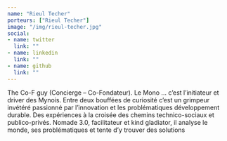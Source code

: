 ```yaml
---
name: "Rieul Techer"
porteurs: ["Rieul Techer"]
image: "/img/rieul-techer.jpg"
social:
- name: twitter
  link: ""
- name: linkedin
  link: ""
- name: github
  link: ""
---
```

The Co-F guy (Concierge – Co-Fondateur). Le Mono … c’est l’initiateur et driver des Mynois. Entre deux bouffées de curiosité c’est un grimpeur invétéré passionné par l’innovation et les problématiques développement durable. Des expériences à la croisée des chemins technico-sociaux et publico-privés. Nomade 3.0, facilitateur et kind gladiator, il analyse le monde, ses problématiques et tente d’y trouver des solutions
